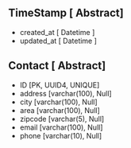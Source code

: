 ## TimeStamp [ Abstract]
- created_at [ Datetime ]
- updated_at [ Datetime ]
## Contact [ Abstract]
- ID [PK, UUID4, UNIQUE]
- address [varchar(100), Null]
- city [varchar(100), Null]
- area [varchar(100), Null]
- zipcode [varchar(5), Null]
- email [varchar(100), Null]
- phone [varchar(10), Null]